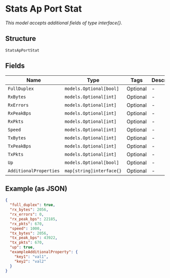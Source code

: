 
# Stats Ap Port Stat

*This model accepts additional fields of type interface{}.*

## Structure

`StatsApPortStat`

## Fields

| Name | Type | Tags | Description |
|  --- | --- | --- | --- |
| `FullDuplex` | `models.Optional[bool]` | Optional | - |
| `RxBytes` | `models.Optional[int]` | Optional | - |
| `RxErrors` | `models.Optional[int]` | Optional | - |
| `RxPeakBps` | `models.Optional[int]` | Optional | - |
| `RxPkts` | `models.Optional[int]` | Optional | - |
| `Speed` | `models.Optional[int]` | Optional | - |
| `TxBytes` | `models.Optional[int]` | Optional | - |
| `TxPeakBps` | `models.Optional[int]` | Optional | - |
| `TxPkts` | `models.Optional[int]` | Optional | - |
| `Up` | `models.Optional[bool]` | Optional | - |
| `AdditionalProperties` | `map[string]interface{}` | Optional | - |

## Example (as JSON)

```json
{
  "full_duplex": true,
  "rx_bytes": 2056,
  "rx_errors": 0,
  "rx_peak_bps": 22185,
  "rx_pkts": 670,
  "speed": 1000,
  "tx_bytes": 2056,
  "tx_peak_bps": 43922,
  "tx_pkts": 670,
  "up": true,
  "exampleAdditionalProperty": {
    "key1": "val1",
    "key2": "val2"
  }
}
```

